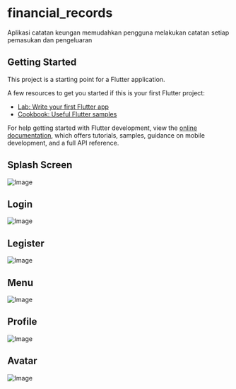 # financial_records

Aplikasi catatan keungan memudahkan pengguna melakukan catatan setiap pemasukan dan pengeluaran

## Getting Started

This project is a starting point for a Flutter application.

A few resources to get you started if this is your first Flutter project:

- [Lab: Write your first Flutter app](https://docs.flutter.dev/get-started/codelab)
- [Cookbook: Useful Flutter samples](https://docs.flutter.dev/cookbook)

For help getting started with Flutter development, view the
[online documentation](https://docs.flutter.dev/), which offers tutorials,
samples, guidance on mobile development, and a full API reference.

## Splash Screen
![Image](https://github.com/user-attachments/assets/70f43b5a-6bc2-4bb6-bcad-afc446fd842c)

## Login
![Image](https://github.com/user-attachments/assets/30a09675-3add-4bae-a0a6-2cb0fb66e17c)

## Legister
![Image](https://github.com/user-attachments/assets/f19749d7-b49a-4c67-b774-e1d97fd91a99)

## Menu
![Image](https://github.com/user-attachments/assets/bfc176d9-5c6d-4388-b975-9c3bb2809a34)

## Profile
![Image](https://github.com/user-attachments/assets/5effc440-f47e-4d87-bca2-04a589e16cce)

## Avatar
![Image](https://github.com/user-attachments/assets/d6b62c53-c957-434d-9583-336fe3288368)
